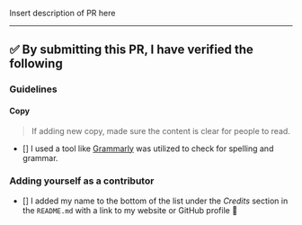 Insert description of PR here

---

<!-- Thank you for contributing to this repo, it is much appreciated! 😊 -->

<!-- Before creating a PR, make sure to verify the following. -->

## ✅️ By submitting this PR, I have verified the following

### Guidelines

#### Copy

> If adding new copy, made sure the content is clear for people to read.

- [] I used a tool like [Grammarly](https://grammarly.com/) was utilized to check for spelling and grammar.

### Adding yourself as a contributor

- [] I added my name to the bottom of the list under the _Credits_ section in the `README.md` with a link to my website or GitHub profile 👥️
